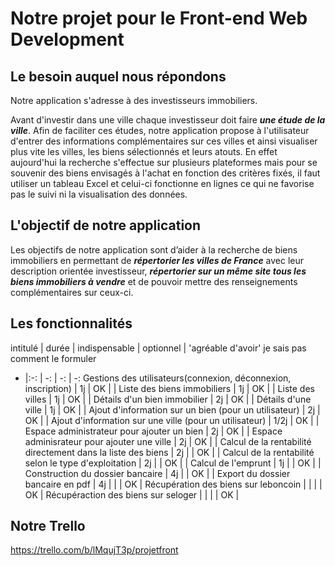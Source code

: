 # Notre projet pour le Front-end Web Development

## Le besoin auquel nous répondons
Notre application s'adresse à des investisseurs immobiliers.
 
Avant d'investir dans une ville chaque investisseur doit faire ***une étude de la ville***.
Afin de faciliter ces études, notre application propose à l'utilisateur d'entrer des informations complémentaires sur ces villes et ainsi visualiser plus vite les villes, les biens sélectionnés et leurs atouts. En effet aujourd'hui la recherche s'effectue sur plusieurs plateformes mais pour se souvenir des biens envisagés à l'achat en fonction des critères fixés, il faut utiliser un tableau Excel et celui-ci fonctionne en lignes ce qui ne favorise pas le suivi ni la visualisation des données.
 
## L'objectif de notre application
Les objectifs de notre application sont d’aider à la recherche de biens immobiliers en permettant de
***répertorier les villes de France*** avec leur description orientée investisseur,
***répertorier sur un même site tous les biens immobiliers à vendre*** et de pouvoir mettre des renseignements complémentaires sur ceux-ci.


## Les fonctionnalités

intitulé | durée | indispensable | optionnel | 'agréable d'avoir' je sais pas comment le formuler
- |:-: | -: | -: | -:
Gestions des utilisateurs(connexion, déconnexion, inscription) | 1j | OK | |
Liste des biens immobiliers | 1j | OK | | 
Liste des villes | 1j | OK | |
Détails d'un bien immobilier | 2j | OK | |
Détails d'une ville | 1j | OK | |
Ajout d'information sur un bien (pour un utilisateur) | 2j | OK | |
Ajout d'information sur une ville (pour un utilisateur) | 1/2j | OK | |
Espace administrateur pour ajouter un bien | 2j | OK | |
Espace adminisrateur pour ajouter une ville | 2j | OK | |
Calcul de la rentabilité directement dans la liste des biens | 2j | | OK |  |
Calcul de la rentabilité selon le type d'exploitation | 2j | | OK |  |
Calcul de l'emprunt | 1j | | OK |  |
Construction du dossier bancaire | 4j | | OK |  |
Export du dossier bancaire en pdf | 4j | | | OK |
Récupération des biens sur leboncoin | | | | OK |
Récupéraction des biens sur seloger | | | | OK |

## Notre Trello

https://trello.com/b/lMqujT3p/projetfront